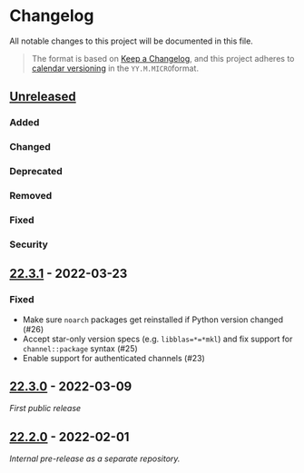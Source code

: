 # Changelog

All notable changes to this project will be documented in this file.

> The format is based on [Keep a Changelog](https://keepachangelog.com/en/1.0.0/),
> and this project adheres to [calendar versioning](https://calver.org/) in the `YY.M.MICRO`format.

## [Unreleased]

<!--
Populate these categories as PRs are merged to `main`. When a release is cut,
copy to its corresponding section, deleting empty sections if any.
--->

### Added

### Changed

### Deprecated

### Removed

### Fixed

### Security


## [22.3.1] - 2022-03-23

### Fixed

* Make sure `noarch` packages get reinstalled if Python version changed (#26)
* Accept star-only version specs (e.g. `libblas=*=*mkl`) and fix support for `channel::package` syntax (#25)
* Enable support for authenticated channels (#23)

## [22.3.0] - 2022-03-09

_First public release_

## [22.2.0] - 2022-02-01

_Internal pre-release as a separate repository._

<!-- Hyperlinks --->

[Unreleased]: https://github.com/conda-incubator/conda-libmamba-solver/compare/22.3.1..main
[22.3.1]: https://github.com/conda-incubator/conda-libmamba-solver/releases/tag/22.3.1
[22.3.0]: https://github.com/conda-incubator/conda-libmamba-solver/releases/tag/22.3.0
[22.2.0]: https://github.com/conda-incubator/conda-libmamba-solver/releases/tag/22.2.0